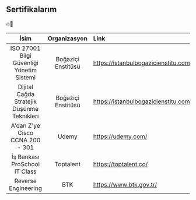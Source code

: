 ## Sertifikalarım

🔥🚀

|                   İsim                     |    Organizasyon     |               Link                   |
| :----------------------------------------: | :-----------------: | :----------------------------------- |
| ISO 27001 Bilgi Güvenliği Yönetim Sistemi  | Boğaziçi Enstitüsü  | https://istanbulbogazicienstitu.com/ |
| Dijital Çağda Stratejik Düşünme Teknikleri | Boğaziçi Enstitüsü  | https://istanbulbogazicienstitu.com/ |
| A'dan Z'ye Cisco CCNA 200 - 301            | Udemy               | https://udemy.com/                   |
| İş Bankası ProSchool IT Class              | Toptalent           | https://toptalent.co/                |
| Reverse Engineering                        | BTK                 | https://www.btk.gov.tr/              |  